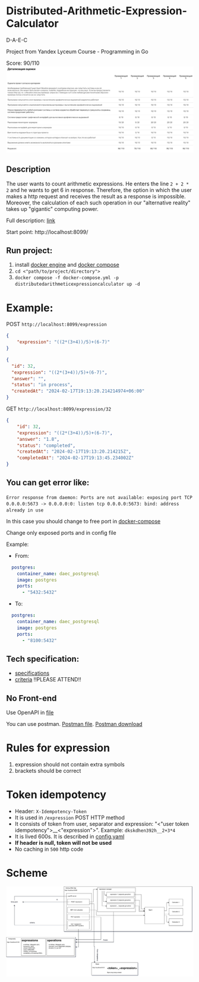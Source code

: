 # Distributed-Arithmetic-Expression-Calculator
D-A-E-C

Project from Yandex Lyceum Course - Programming in Go

Score: 90/110
![image](docs/version_1/scores.png)

## Description

The user wants to count arithmetic expressions. 
He enters the line `2 + 2 * 2` and he wants to get 6 in response.
Therefore, the option in which the user makes a http request and receives the result as a response is impossible. Moreover, the calculation of each such operation in our "alternative reality" takes up "gigantic" computing power. 

Full description: [link](docs/version_1/tech_specification_RU_1.md)


Start point: http://localhost:8099/
## Run project: 
1) install [docker engine](https://docs.docker.com/engine/install/) and [docker compose](https://docs.docker.com/compose/install/)
2) `cd <"path/to/project/directory">`
3) `docker compose -f docker-compose.yml -p distributedarithmeticexpressioncalculator up -d`

# Example:
POST `http://localhost:8099/expression`
```json
{
    "expression": "((2*(3+4))/5)+(6-7)"
}
```

```json
{
  "id": 32,
  "expression": "((2*(3+4))/5)+(6-7)",
  "answer": "",
  "status": "in process",
  "createdAt": "2024-02-17T19:13:20.214214974+06:00"
}
```

GET `http://localhost:8099/expression/32`
```json
{
    "id": 32,
    "expression": "((2*(3+4))/5)+(6-7)",
    "answer": "1.8",
    "status": "completed",
    "createdAt": "2024-02-17T19:13:20.214215Z",
    "completedAt": "2024-02-17T19:13:45.234002Z"
}
```

## You can get error like: 

`Error response from daemon: Ports are not available: exposing port TCP 0.0.0.0:5673 -> 0.0.0.0:0: listen tcp 0.0.0.0:5673: bind: address already in use`

In this case you should change to free port in [docker-compose](docker-compose.yml)

Change only exposed ports and in config file

Example:
- From:
```yaml
  postgres:
    container_name: daec_postgresql
    image: postgres
    ports:
      - "5432:5432"
```
- To:
```yaml
  postgres:
    container_name: daec_postgresql
    image: postgres
    ports:
      - "8100:5432"
```

## Tech specification:
- [specifications](docs/version_1/tech_specification_RU_1.md)
- [criteria](docs/version_1/evaluation_criteria.md) !!PLEASE ATTEND!!

## No Front-end

Use OpenAPI in [file](api/api.yaml)

You can use postman. [Postman file](docs/postman.json). [Postman download](https://www.postman.com/downloads/)

# Rules for expression

1) expression should not contain extra symbols
2) brackets should be correct

# Token idempotency
- Header: `X-Idempotency-Token`
- It is used in `/expression` POST HTTP method
- It consists of token from user, separator and expression: "<"user token idempotency">__<"expression">". Example: `dkskdhen392h__2+3*4`
- It is lived 600s. It is described in [config.yaml](config.yaml)
- **If header is null, token will not be used**
- No caching in `500` http code

# Scheme
![image](docs/version_1/distributed_calculator_1.drawio.png)